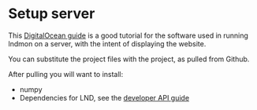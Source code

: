 # Setup server

This [DigitalOcean guide][digOc-setup-guide] is a good tutorial for the software used in running lndmon on a server, with the intent of displaying the website.

You can substitute the project files with the project, as pulled from Github.

After pulling you will want to install:
* numpy
* Dependencies for LND, see the [developer API guide](https://dev.lightning.community/guides/python-grpc/)


[digOc-setup-guide]: https://www.digitalocean.com/community/tutorials/how-to-set-up-django-with-postgres-nginx-and-gunicorn-on-ubuntu-18-04